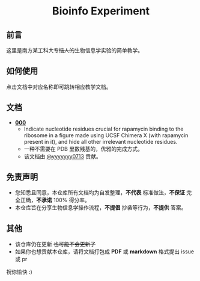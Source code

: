 <h1 align="center">Bioinfo Experiment</h1>

## 前言
这里是南方某工科大专~~恼人的~~生物信息学实验的简单教学。
## 如何使用
点击文档中对应名称即可跳转相应教学文档。
## 文档
- **[000](https://github.com/SiriNatsume/Bioinfo-Experiment/blob/main/00.pdf)**
  - Indicate nucleotide residues crucial for rapamycin binding to the ribosome in a figure made using UCSF Chimera X (with rapamycin present in it), and hide all other irrelevant nucleotide residues.
  - 一种不需要在 PDB 里数残基的，优雅的完成方式。
  - 该文档由 [@yyyyyyy0713](https://github.com/yyyyyyy0713) 贡献。
## 免责声明
  - 您知悉且同意，本仓库所有文档均为自发整理，**不代表** 标准做法，**不保证** 完全正确，**不承诺** 100% 得分率。
  - 本仓库旨在分享生物信息学操作流程，**不提倡** 抄袭等行为，**不提供** 答案。
## 其他
- 该仓库仍在更新 ~~也可能不会更新了~~
- 如果你也想贡献本仓库，请将文档打包成 **PDF** 或 **markdown** 格式提出 issue 或 pr 

祝你愉快 :)